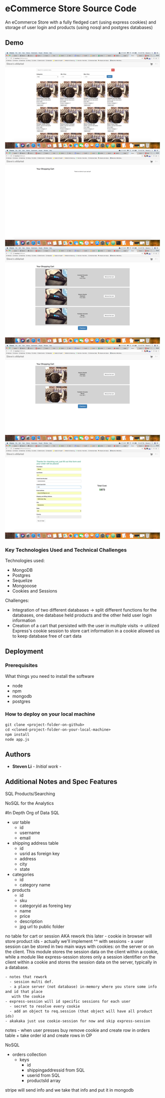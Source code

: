 # eCommerce Store Source Code

An eCommerce Store with a fully fledged cart (using express cookies) and storage of user login and products (using nosql and postgres databases)

## Demo

![Alt text](./images/1.png?raw=true "Title")
![Alt text](./images/2.png?raw=true "Title")
![Alt text](./images/3.png?raw=true "Title")
![Alt text](./images/4.png?raw=true "Title")
![Alt text](./images/5.png?raw=true "Title")

### Key Technologies Used and Technical Challenges 

Technologies used: 
- MongoDB 
- Postgres 
- Sequelize
- Mongooose
- Cookies and Sessions

Challenges:
- Integration of two different databases -> split different functions for the databases, one database held products and the other held user login information 
- Creation of a cart that persisted with the user in multiple visits -> utilized Express's cookie session to store cart information in a cookie allowed us to keep database free of cart data 

## Deployment

### Prerequisites

What things you need to install the software

* node
* npm
* mongodb
* postgres

### How to deploy on your local machine

```
git clone <project-folder-on-github>
cd <cloned-project-folder-on-your-local-machine>
npm install
node app.js
```

## Authors

* **Steven Li** - _Initial work_ -

## Additional Notes and Spec Features

SQL
Products/Searching

NoSQL for the Analytics

#In Depth Org of Data
SQL
  - usr table
    - id
    - username
    - email
  - shipping address table  
    - id
    - usrid as foreign key
    - address
    - city
    - state
  - categories
    - id
    - category name
  - products
    - id
    - sku
    - categoryid as foreing key   
    - name
    - price
    - description
    - jpg url to public folder


  no table for cart or session AKA rework this later
    - cookie in browser will store product ids
    - actually we'll implement ^^ with sessions
    - a user session can be stored in two main ways with cookies: on the server or on the client. This module stores the session data on the client within a cookie, while a module like express-session stores only a session identifier on the client within a cookie and stores the session data on the server, typically in a database.


    - notes that rework
      - session multi def.
      - a place server (not database) in-memory where you store some info and id that place
       with the cookie
    - express-session will id specific sessions for each user
      - secret to resolve every cookie
      - add an object to req.session (that object will have all product ids)
    - akakaka just use cookie-session for now and skip express-session


  notes
    - when user presses buy remove cookie and create row in orders table
      + take order id and create rows in OP

  NoSQL
  - orders collection
    - keys
      - id
      - shippingaddressid from SQL
      - userid from SQL
      - productsId array

   stripe will send info and we take that info and put it in mongodb
